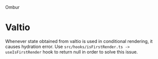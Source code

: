 Ombur

# Valtio
Whenever state obtained from valtio is used in conditional rendering, it causes hydration error. Use `src/hooks/isFirstRender.ts -> useIsFirstRender` hook to return null in order to solve this issue.
